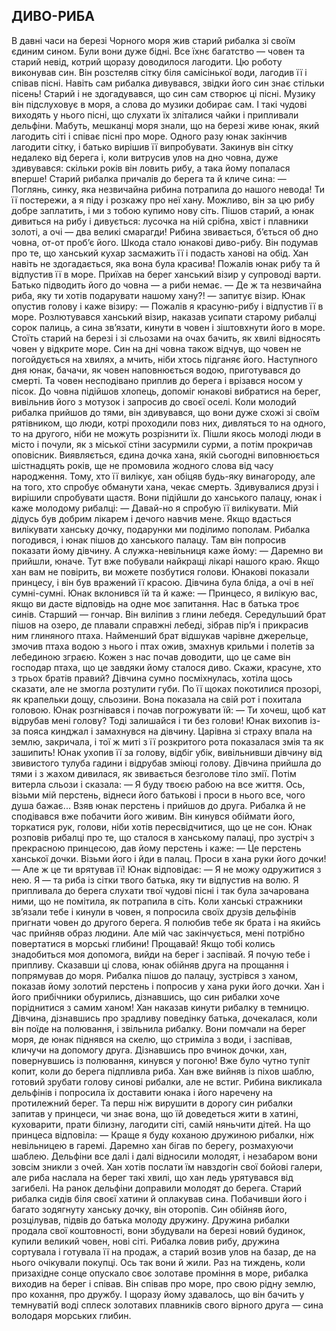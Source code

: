 ## ДИВО-РИБА

В давні часи на березі Чорного моря жив старий рибалка зі своїм єдиним сином. Були вони дуже бідні. Все їхнє багатство — човен та старий невід, котрий щоразу доводилося лагодити. Цю роботу виконував син. Він розстеляв сітку біля самісінької води, лагодив її і співав пісні. Навіть сам рибалка дивувався, звідки його син знає стільки пісень! Старий і не здогадувався, що син сам створює ці пісні. Музику він підслуховує в моря, а слова до музики добирає сам. І такі чудові виходять у нього пісні, що слухати їх зліталися чайки і припливали дельфіни. Мабуть, мешканці моря знали, що на березі живе юнак, який лагодить сіті і співає пісні про море.
Одного разу юнак закінчив лагодити сітку, і батько вирішив її випробувати. Закинув він сітку недалеко від берега і, коли витрусив улов на дно човна, дуже здивувався: скільки років він ловить рибу, а така йому попалася вперше! Старий рибалка причалів до берега та й кличе сина:
— Поглянь, синку, яка незвичайна рибина потрапила до нашого невода! Ти її постережи, а я піду і розкажу про неї хану. Можливо, він за цю рибу добре заплатить, і ми з тобою купимо нову сіть.
Пішов старий, а юнак дивиться на рибу і дивується: лусочка на ній срібна, хвіст і плавники золоті, а очі — два великі смарагди! Рибина звивається, б’ється об дно човна, от-от проб’є його. Шкода стало юнакові диво-рибу. Він подумав про те, що ханський кухар засмажить її і подасть ханові на обід. Хан навіть не здогадається, яка вона була красива! Пожалів юнак рибу та й відпустив її в море.
Приїхав на берег ханський візир у супроводі варти. Батько підводить його до човна — а риби немає.
— Де ж та незвичайна риба, яку ти хотів подарувати нашому хану?! — запитує візир.
Юнак опустив голову і каже візиру:
— Пожалів я красуню-рибу і відпустив її в море.
Розлютувався ханський візир, наказав усипати старому рибалці сорок палиць, а сина зв’язати, кинути в човен і зіштовхнути його в море. Стоїть старий на березі і зі сльозами на очах бачить, як хвилі відносять човен у відкрите море. Син на дні човна також відчув, що човен не погойдується на хвилях, а мчить, ніби хтось підганяє його.
Наступного дня юнак, бачачи, як човен наповнюється водою, приготувався до смерті. Та човен несподівано приплив до берега і врізався носом у пісок. До човна підійшов хлопець, допоміг юнакові вибратися на берег, вивільнив його з мотузок і запросив до своєї оселі.
Коли молодий рибалка прийшов до тями, він здивувався, що вони дуже схожі зі своїм рятівником, що люди, котрі проходили повз них, дивляться то на одного, то на другого, ніби не можуть розрізнити їх.
Пішли якось молоді люди в місто і почули, як з міської стіни засурмили сурми, а потім прокричав оповісник. Виявляється, єдина дочка хана, якій сьогодні виповнюється шістнадцять років, ще не промовила жодного слова від часу народження. Тому, хто її вилікує, хан обіцяв будь-яку винагороду, але на того, хто спробує обманути хана, чекає смерть.
Здивувалися друзі і вирішили спробувати щастя. Вони підійшли до ханського палацу, юнак і каже молодому рибалці:
— Давай-но я спробую її вилікувати. Мій дідусь був добрим лікарем і дечого навчив мене. Якщо вдасться вилікувати ханську дочку, подарунки ми поділимо пополам.
Рибалка погодився, і юнак пішов до ханського палацу. Там він попросив показати йому дівчину. А служка-невільниця каже йому:
— Даремно ви прийшли, юначе. Тут вже побували найкращі лікарі нашого краю. Якщо хан вам не повірить, ви можете позбутися голови.
Юнакові показали принцесу, і він був вражений її красою. Дівчина була бліда, а очі в неї сумні-сумні. Юнак вклонився їй та й каже:
— Принцесо, я вилікую вас, якщо ви дасте відповідь на одне моє запитання. Нас в батька троє синів. Старший — гончар. Він виліпив з глини лебедя. Середульший брат пішов на озеро, де плавали справжні лебеді, зібрав пір’я і прикрасив ним глиняного птаха. Найменший брат відшукав чарівне джерельце, змочив птаха водою з нього і птах ожив, змахнув крильми і полетів за лебединою зграєю. Кожен з нас почав доводити, що це саме він господар птаха, що це завдяки йому сталося диво. Скажи, красуне, хто з трьох братів правий?
Дівчина сумно посміхнулась, хотіла щось сказати, але не змогла розтулити губи. По її щоках покотилися прозорі, як крапельки дощу, сльозини. Вона показала на свій рот і похитала головою. Юнак розгнівався і почав погрожувати їй:
— Ти хочеш, щоб кат відрубав мені голову? Тоді залишайся і ти без голови!
Юнак вихопив із-за пояса кинджал і замахнувся на дівчину. Царівна зі страху впала на землю, закричала, і тої ж миті з її розкритого рота показалася змія та як зашипить! Юнак ухопив її за голову, відбіг убік, вивільнивши дівчину від звивистого тулуба гадини і відрубав зміюці голову.
Дівчина прийшла до тями і з жахом дивилася, як звивається безголове тіло змії. Потім витерла сльози і сказала:
— Я буду твоєю рабою на все життя. Ось, візьми мій перстень, віднеси його батькові і проси в нього все, чого душа бажає...
Взяв юнак перстень і прийшов до друга. Рибалка й не сподівався вже побачити його живим. Він кинувся обіймати його, торкатися рук, голови, ніби хотів пересвідчитися, що це не сон.
Юнак розповів рибалці про те, що сталося в ханському палаці, про зустріч з прекрасною принцесою, дав йому перстень і каже:
— Це перстень ханської дочки. Візьми його і йди в палац. Проси в хана руки його дочки!
— Але ж це ти врятував її!
Юнак відповідає:
— Я не можу одружитися з нею. Я — та риба із сітки твого батька, яку ти відпустив на волю. Я припливала до берега слухати твої чудові пісні і так була зачарована ними, що не помітила, як потрапила в сіть. Коли ханські стражники зв’язали тебе і кинули в човен, я попросила своїх друзів дельфінів пригнати човен до другого берега. Я полюбив тебе як брата і на якийсь час прийняв образ людини. Але мій час закінчується, мені потрібно повертатися в морські глибини! Прощавай! Якщо тобі колись знадобиться моя допомога, вийди на берег і заспівай. Я почую тебе і припливу.
Сказавши ці слова, юнак обійняв друга на прощання і попрямував до моря. Рибалка пішов до палацу, зустрівся з ханом, показав йому золотий перстень і попросив у хана руки його дочки. Хан і його прибічники обурились, дізнавшись, що син рибалки хоче поріднитися з самим ханом! Хан наказав кинути рибалку в темницю.
Дівчина, дізнавшись про зрадливу поведінку батька, дочекалася, коли він поїде на полювання, і звільнила рибалку. Вони помчали на берег моря, де юнак піднявся на скелю, що стриміла з води, і заспівав, кличучи на допомогу друга.
Дізнавшись про вчинок дочки, хан, повернувшись із полювання, кинувся у погоню! Вже було чутно тупіт копит, коли до берега підпливла риба. Хан вже вийняв із піхов шаблю, готовий зрубати голову синові рибалки, але не встиг. Рибина викликала дельфінів і попросила їх доставити юнака і його наречену на протилежний берег. Та перш ніж вирушити в дорогу син рибалки запитав у принцеси, чи знає вона, що їй доведеться жити в хатині, куховарити, прати білизну, лагодити сіті, самій няньчити дітей. На що принцеса відповіла:
— Краще я буду коханою дружиною рибалки, ніж невільницею в гаремі.
Даремно хан бігав по берегу, розмахуючи шаблею. Дельфіни все далі і далі відносили молодят, і незабаром вони зовсім зникли з очей. Хан хотів послати їм навздогін свої бойові галери, але риба наслала на берег такі хвилі, що хан ледь урятувався від загибелі.
На ранок дельфіни доправили молодят до берега. Старий рибалка сидів біля своєї хатини й оплакував сина. Побачивши його і багато зодягнуту ханську дочку, він оторопів. Син обійняв його, розцілував, підвів до батька молоду дружину.
Дружина рибалки продала свої коштовності, вони збудували на березі новий будинок, купили великий човен, нові сіті. Рибалка ловив рибу, дружина сортувала і готувала її на продаж, а старий возив улов на базар, де на нього очікували покупці. Ось так вони й жили.
Раз на тиждень, коли призахідне сонце опускало своє золотаве проміння в море, рибалка виходив на берег і співав.
Він співав про море, про свою рідну землю, про кохання, про дружбу. І щоразу йому здавалось, що він бачить у темнуватій воді сплеск золотавих плавників свого вірного друга — сина володаря морських глибин.
